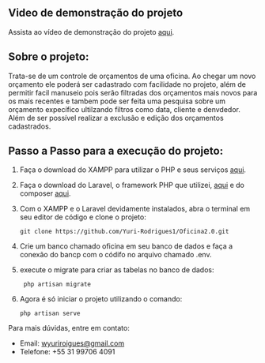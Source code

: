 ## Video de demonstração do projeto

Assista ao vídeo de demonstração do projeto [aqui](https://drive.google.com/file/d/1o8NKafUDghh0KJvWpi8FjJpNrtRDqvHy/view?usp=sharing).

## Sobre o projeto:

Trata-se de um controle de orçamentos de uma oficina. Ao chegar um novo orçamento ele poderá ser cadastrado com facilidade no projeto, além de permitir facil manuseio pois serão filtradas dos orçamentos mais novos para os mais recentes e tambem pode ser feita uma pesquisa sobre um orçamento expecífico ultilzando filtros como data, cliente e denvdedor. Além de ser possível realizar a exclusão e edição dos orçamentos cadastrados.

## Passo a Passo para a execução do projeto:

1. Faça o download do XAMPP para utilizar o PHP e seus serviços [aqui](https://www.apachefriends.org/pt_br/index.html).

2. Faça o download do Laravel, o framework PHP que utilizei, [aqui](https://laravel.com/) e do composer [aqui](https://getcomposer.org/). 

3. Com o XAMPP e o Laravel devidamente instalados, abra o terminal em seu editor de código e clone o projeto:
    ```
    git clone https://github.com/Yuri-Rodrigues1/Oficina2.0.git
    ```
4. Crie um banco chamado oficina em seu banco de dados e faça a conexão do bancp com o códifo no arquivo chamado .env.

5. execute o migrate para criar as tabelas no banco de dados:
   ```
    php artisan migrate
    ``` 
7. Agora é só iniciar o projeto utilizando o comando:
    ```
    php artisan serve
    ```

Para mais dúvidas, entre em contato:
- Email: wyuriroigues@gmail.com
- Telefone: +55 31 99706 4091
